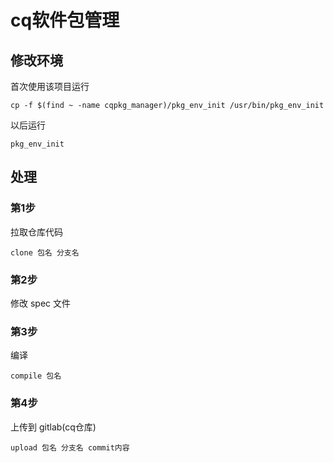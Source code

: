 # cq软件包管理

## 修改环境

首次使用该项目运行
```
cp -f $(find ~ -name cqpkg_manager)/pkg_env_init /usr/bin/pkg_env_init
```
以后运行
```
pkg_env_init
```
## 处理

### 第1步
拉取仓库代码
```
clone 包名 分支名
```

### 第2步
修改 spec 文件

### 第3步
编译
```
compile 包名
```

### 第4步
上传到 gitlab(cq仓库)
```
upload 包名 分支名 commit内容
```